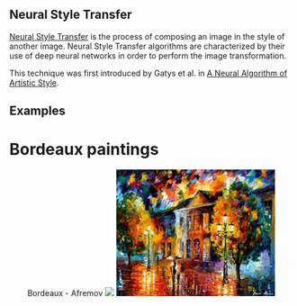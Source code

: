 ## Neural Style Transfer

[Neural Style Transfer](https://en.wikipedia.org/wiki/Neural_Style_Transfer) is the process of composing an image in the style of another image. Neural Style Transfer algorithms are characterized by their use of deep neural networks in order to perform the image transformation. 

This technique was first introduced by Gatys et al. in [A Neural Algorithm of Artistic Style](https://arxiv.org/abs/1508.06576). 

## Examples
# Bordeaux paintings


<div align='center'>
  Bordeaux - Afremov
  <img src='content images/bordeaux.jpg' height="225px">
  <img src='style images/afremov.jpeg' height="225px">
</div>

